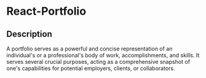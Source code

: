 # React-Portfolio

## Description 

A portfolio serves as a powerful and concise representation of an individual's or a professional's body of work, accomplishments, and skills. It serves several crucial purposes, acting as a comprehensive snapshot of one's capabilities for potential employers, clients, or collaborators. 